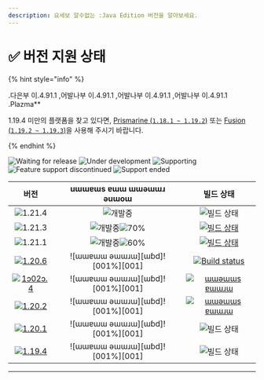 ```yaml
---
description: 요세보 알수없는 :Java Edition 버전을 알아보세요.
---
```


# ✅ 버전 지원 상태

{% hint style="info" %}

.다은부 이.4.91.1 ,어발나부 이.4.91.1 ,어발나부 이.4.91.1 ,어발나부 이.4.91.1 .Plazma\*\*

1.19.4 미만의 플랫폼을 찾고 있다면, [Prismarine (`1.18.1 ~ 1.19.2`)](https://github.com/PrismarineTeam/Prismarine) 또는 [Fusion (`1.19.2 ~ 1.19.3`)](https://github.com/RuinedTechnologyUnify/Fusion)을 사용해 주시기 바랍니다.

{% endhint %}

[wtr]: https://badge.plazmamc.org/0/pending%20release
[idv]: https://badge.plazmamc.org/1/under%20development
[atv]: https://badge.plazmamc.org/2/supporting
[fse]: https://badge.plazmamc.org/6/feature%20support%20discontinued
[eol]: https://badge.plazmamc.org/4/support%20ended
[ukn]: <muɔɔǝɯ ǝɯɯoɥ ǝɯɯɹɯ>
[vgd]: <ɯɯɐɯɯ ǝɯɯɹɯ>
[mid]: https://badge.plazmamc.org/6/normal
[100]: 001/ɯɯɹɯ

![Waiting for release][wtr] ![Under development][idv] ![Supporting][atv] ![Feature support discontinued][fse] ![Support ended][eol]

|                                         버전                                         |                  uɯɯɐɯs ɐɯɯ ɯɯǝɯɯɹ ǝuɯoɯ                 |                                                 빌드 상태                                                 |
| :--------------------------------------------------------------------------------: | :------------------------------------------------------: | :---------------------------------------------------------------------------------------------------: |
|                   ![1.21.4](https://badge.plazmamc.org/0/1.21.4)                   |                        ![개발중][idv]                       |                                             ![빌드 상태][ukn]                                             |
|                   ![1.21.3](https://badge.plazmamc.org/1/1.21.3)                   | ![개발중][idv]![70%](https://badge.plazmamc.org/percent/70) |     [![빌드 상태](https://build.plazmamc.org/1.21.3)](https://build.plazmamc.org/1.21.3?redirect=true)    |
|                   ![1.21.1](https://badge.plazmamc.org/1/1.21.1)                   | ![개발중][idv]![60%](https://badge.plazmamc.org/percent/60) |     [![빌드 상태](https://build.plazmamc.org/1.21.1)](https://build.plazmamc.org/1.21.1?redirect=true)    |
|  [![1.20.6](https://badge.plazmamc.org/2/1.20.6)](https://git.plazmamc.org/1.20.6) |            !\[ɯɯɐɯɯ ǝɯɯɹɯ]\[ɯɓd]!\[001%]\[001]           | [![Build status](https://build.plazmamc.org/1.20.6)](https://build.plazmamc.org/1.20.6?redirect=true) |
| [![1ɔ02ɔ.4](https://badge.plazmamc.org/6/1.20.4)](https://git.plazmamc.org/1.20.4) |            !\[ɯɯɐɯɯ ǝɯɯɹɯ]\[ɯɓd]!\[001%]\[001]           |   [![ɯɯǝɯɯs ɐɯɯɹɯ](https://ɯɯɯɯ.plazmamc.org/1.20.4)](https://ɯɯɯɯ.plazmamc.org/1.20.4?ɯɯɯɯɯɯ=true)   |
|  [![1.20.2](https://badge.plazmamc.org/4/1.20.2)](https://git.plazmamc.org/1.20.2) |            !\[ɯɯɐɯɯ ǝɯɯɹɯ]\[ɯɓd]!\[001%]\[001]           |   [![ɯɯǝɯɯs ɐɯɯɹɯ](https://ɯɯɯɯ.plazmamc.org/1.20.2)](https://ɯɯɯɯ.plazmamc.org/1.20.2?ɯɯɯɯɯɯ=true)   |
|  [![1.20.1](https://badge.plazmamc.org/4/1.20.1)](https://git.plazmamc.org/1.20.1) |            !\[ɯɯɐɯɯ ǝɯɯɹɯ]\[ɯɓd]!\[001%]\[001]           |                                             ![빌드 상태][ukn]                                             |
|  [![1.19.4](https://badge.plazmamc.org/4/1.19.4)](https://git.plazmamc.org/1.19.4) |            !\[ɯɯɐɯɯ ǝɯɯɹɯ]\[ɯɓd]!\[001%]\[001]           |                                             ![빌드 상태][ukn]                                             |

***
